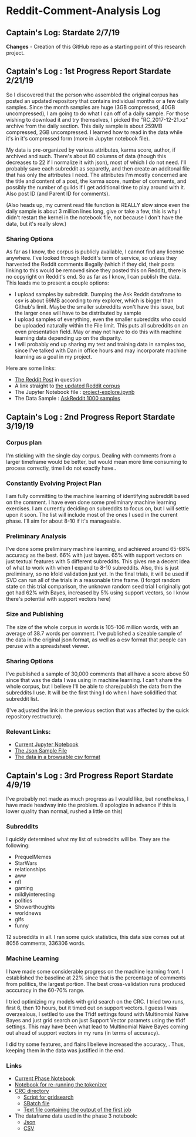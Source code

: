 # Reddit-Comment-Analysis Log
## Captain's Log: Stardate 2/7/19
__Changes__ -
Creation of this GitHub repo as a starting point of this research project.

## Captain's Log : 1st Progress Report Stardate 2/21/19

So I discovered that the person who assembled the original corpus has posted an updated repository that contains individual months or a few daily samples. Since the month samples are huge (3GB compressed, 40GB uncompressed), I am going to do what I can off of a daily sample. For those wishing to download it and try themselves, I picked the "RC_2017-12-21.xz" archive from the daily section. This daily sample is about 259MB compressed, 2GB uncompressed. I learned how to read in the data while it's in it's compressed form (more in Jupyter notebook file).

My data is pre-organized by various attributes, karma score, author, if archived and such. There's about 80 columns of data (though this decreases to 22 if I normalize it with json), most of which I do not need. I'll probably save each subreddit as separetly, and then create an additonal file that has only the attributes I need. The attributes I'm mostly concerned are the title and content of a post, the karma score, number of comments, and possibly the number of guilds if I get additional time to play around with it. Also post ID (and Parent ID for comments).

(Also heads up, my current read file function is REALLY slow since even the daily sample is about 3 million lines long, give or take a few, this is why I didn't restart the kernel in the notebook file, not because I don't have the data, but it's really slow.)

### Sharing Options

As far as I know, tbe corpus is publicly available, I cannot find any license anywhere. I've looked through Reddit's term of service, so unless they harvested the Reddit comments illegally (which if they did, their posts linking to this would be removed since they posted this on Reddit), there is no copyright on Reddit's end. So as far as I know, I can publish the data. This leads me to present a couple options:

* I upload samples by subreddit. Dumping the Ask Reddit dataframe to csv is about 69MB according to my explorer, which is bigger than Github's limit. Maybe the smaller subreddits won't have this issue, but the larger ones will have to be distributed by sample
* I upload samples of everything, even the smaller subreddits who could be uploaded naturally within the File limit. This puts all subreddits on an even presentation field. May or may not have to do this with machine learning data depending up on the disparity.
* I will probably end up sharing my test and training data in samples too, since I've talked with Dan in office hours and may incorporate machine learning as a goal in my project.

Here are some links:  

* [The Reddit Post](https://www.reddit.com/r/datasets/comments/8aen5g/update_for_the_reddit_corpus/) in question
* A link straight to [the updated Reddit corpus](https://files.pushshift.io/reddit/)
* The Jupyter Notebook file : [project-explore.ipynb](legacy_notebooks/project-explore.ipynb)
* The Data Sample : [AskReddit 1000 samples](data_samples/AskReddit1000samples.csv)

## Captain's Log : 2nd Progress Report Stardate 3/19/19

### Corpus plan
I'm sticking with the single day corpus. Dealing with comments from a larger timeframe would be better, but would mean more time consuming to process correctly, time I do not exactly have..

### Constantly Evolving Project Plan
I am fully committing to the machine learning of identifying subreddit based on the comment. I have even done some preliminary machine learning exercises. I am currently deciding on subreddits to focus on, but I will settle upon it soon. The list will include most of the ones I used in the current phase. I'll aim for about 8-10 if it's manageable.

### Preliminary Analysis
I've done some preliminary machine learning, and achieved around 65-66% accuracy as the best. 66% with just bayes. 65% with support vectors on just textual features with 5 different subreddits. This gives me a decent idea of what to work with when I expand to 8-10 subreddits. Also, this is just preliminary, so no kfold validation just yet. In the final trials, it will be used if SVD can run all of the trials in a reasonable time frame. (I forgot random state on this trial comparison, the unknown random seed trial I originally got got had 62% with Bayes, increased by 5% using support vectors, so I know there's potential with support vectors here)

### Size and Publishing
The size of the whole corpus in words is 105-106 million words, with an average of 38.7 words per comment. I've published a sizeable sample of the data in the original json format, as well as a csv format that people can peruse with a spreadsheet viewer.

### Sharing Options
I've published a sample of 30,000 comments that all have a score above 50 since that was the data I was using in machine learning. I can't share the whole corpus, but I believe I'll be able to share/publish the data from the subreddits I use. It will be the first thing I do when I have solidified that subreddit list.

(I've adjusted the link in the previous section that was affected by the quick repository restructure).
### Relevant Links:

* [Current Jupyter Notebook](current_phase/phase2_exploration.ipynb)
* [The Json Sample File](data_samples/30000Above50Samples.json)
* [The data in a browsable csv format](data_samples/30000Above50Samples.csv)

## Captain's Log : 3rd Progress Report Stardate 4/9/19

I've probably not made as much progress as I would like, but nonetheless, I have made headway into the problem. (I apologize in advance if this is lower quality than normal, rushed a little on this)

### Subreddits

I quickly determined what my list of subreddits will be. They are the following:

* PrequelMemes
* StarWars
* relationships 
* aww 
* nfl 
* gaming
* mildlyinteresting
* politics
* Showerthoughts
* worldnews
* gifs
* funny

12 subreddits in all. I ran some quick statistics, this data size comes out at 8056 comments, 336306 words. 

### Machine Learning

I have made some considerable progress on the machine learning front. I established the baseline at 22% since that is the percentage of comments from politics, the largest portion. The best cross-validation runs produced acccuracy in the 60-70% range.

I tried optimizing my models with grid search on the CRC. I tried two runs, first 6, then 10 hours, but it timed out on support vectors. I guess I was overzealous, I settled to use the Tfidf settings found with Multinomial Naive Bayes and just grid search on just Support Vector paramets using the tfidf settings. This may have been what lead to Multinomial Naive Bayes coming out ahead of support vectors in my runs (in terms of accuracy).

I did try some features, and flairs I believe increased the accuracy, . Thus, keeping them in the data was justified in the end.

### Links
* [Current Phase Notebook](current_phase/phase3progress.ipynb)
* [Notebook for re-running the tokenizer](current_phase/nltktokenizing.ipynb)
* [CRC directory](CRC)
    * [Script for gridsearch](CRC/redditgrid.py) 
    * [SBatch file](CRC/redditgrid.sh)
    * [Text file containing the output of the first job](CRC/multibest.txt)
* The dataframe data used in the phase 3 notebook:
    * [Json](data_samples/above50t.json)
    * [CSV](data_samples/above50t.csv)